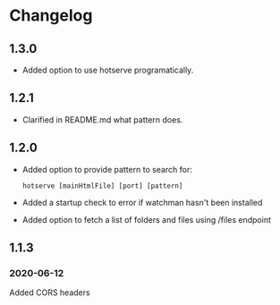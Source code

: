 # Changelog

## 1.3.0

- Added option to use hotserve programatically.

## 1.2.1

- Clarified in README.md what pattern does.

## 1.2.0

- Added option to provide pattern to search for:

  ```
  hotserve [mainHtmlFile] [port] [pattern]
  ```
- Added a startup check to error if watchman hasn't been installed
- Added option to fetch a list of folders and files using /files endpoint

## 1.1.3

### 2020-06-12

Added CORS headers

